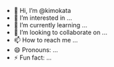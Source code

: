 - 👋 Hi, I’m @kimokata
- 👀 I’m interested in ...
- 🌱 I’m currently learning ...
- 💞️ I’m looking to collaborate on ...
- 📫 How to reach me ...
- 😄 Pronouns: ...
- ⚡ Fun fact: ...

<!---
kimokata/kimokata is a ✨ special ✨ repository because its `README.md` (this file) appears on your GitHub profile.
You can click the Preview link to take a look at your changes.
--->
